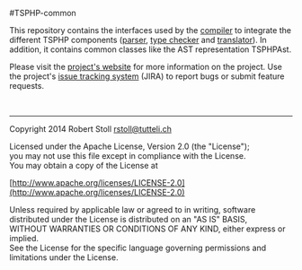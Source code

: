 #TSPHP-common

This repository contains the interfaces used by the [compiler](https://github.com/tsphp/tsphp "compiler") to integrate the different TSPHP components ([parser](https://github.com/tsphp/tsphp-parser "Parser component"), [type checker](https://github.com/tsphp/tsphp-typechecker "type checker component") and [translator](https://github.com/tsphp/tsphp-translators-php54 "translator component")). In addition, it contains common classes like the AST representation TSPHPAst.

Please visit the [project's website](http://tsphp.ch/) for more information on the project.
Use the project's [issue tracking system](http://tsphp.ch/jira) (JIRA) to report bugs or submit feature requests.

<br/>

---

Copyright 2014 Robert Stoll <rstoll@tutteli.ch>

Licensed under the Apache License, Version 2.0 (the "License");  
you may not use this file except in compliance with the License.  
You may obtain a copy of the License at  

[http://www.apache.org/licenses/LICENSE-2.0](http://www.apache.org/licenses/LICENSE-2.0)

Unless required by applicable law or agreed to in writing, software  
distributed under the License is distributed on an "AS IS" BASIS,  
WITHOUT WARRANTIES OR CONDITIONS OF ANY KIND, either express or implied.  
See the License for the specific language governing permissions and  
limitations under the License.